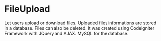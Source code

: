 FileUpload
==========
Let users upload or download files. Uploaded files informations are stored in a database. Files can also be deleted. It was created using Codeigniter Framework with JQuery and AJAX. MySQL for the database.
